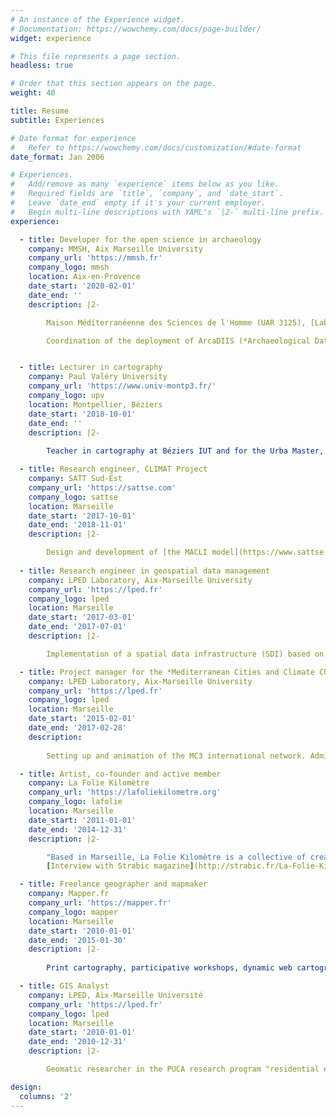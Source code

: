```yaml
---
# An instance of the Experience widget.
# Documentation: https://wowchemy.com/docs/page-builder/
widget: experience

# This file represents a page section.
headless: true

# Order that this section appears on the page.
weight: 40

title: Resume
subtitle: Experiences

# Date format for experience
#   Refer to https://wowchemy.com/docs/customization/#date-format
date_format: Jan 2006

# Experiences.
#   Add/remove as many `experience` items below as you like.
#   Required fields are `title`, `company`, and `date_start`.
#   Leave `date_end` empty if it's your current employer.
#   Begin multi-line descriptions with YAML's `|2-` multi-line prefix.
experience:

  - title: Developer for the open science in archaeology
    company: MMSH, Aix Marseille University
    company_url: 'https://mmsh.fr'
    company_logo: mmsh
    location: Aix-en-Provence
    date_start: '2020-02-01'
    date_end: ''
    description: |2-

        Maison Méditerranéenne des Sciences de l'Homme (UAR 3125), [Laboratoire Méditerranéen de Préhistoire Europe Afrique (UMR 7269)](https://lampea.cnrs/fr), [Arkaia Institute](https://www.univ-amu.fr/fr/public/institut-archeologie-mediterraneenne-arkaia).  

        Coordination of the deployment of ArcaDIIS (*Archaeological Data Infrastructure for Interoperability and Sharing*),an editorial platform for the semantic valorisation of archaeological research data. Development of its public interface. Web development for various archaeological research projects. Participation in the work of the MMSH's Publishing Unit.


  - title: Lecturer in cartography
    company: Paul Valéry University
    company_url: 'https://www.univ-montp3.fr/'
    company_logo: upv
    location: Montpellier, Béziers
    date_start: '2018-10-01'
    date_end: ''
    description: |2- 
        
        Teacher in cartography at Béziers IUT and for the Urba Master, Paul Valéry University. Field surveys, data collection and manipulation, thematic cartography. Main tools: QGIS, MAGRIT, Inkscape, Scribus.

  - title: Research engineer, CLIMAT Project
    company: SATT Sud-Est
    company_url: 'https://sattse.com'
    company_logo: sattse
    location: Marseille
    date_start: '2017-10-01'
    date_end: '2018-11-01'
    description: |2-  

        Design and development of [the MACLI model](https://www.sattse.com/16262/) for the simulation of the urban heat island. Participation in the design and implementation of a campaign to measure the urban heat island in Marseille during a heat wave. Thanks to a partnership with the rectorat of Aix-Marseille, three copies of the model have circulated in several colleges and high schools during one year, accompanied by a dedicated educational program, contributing to raise awareness among young people to climate and ecological issues in urban areas.
        
  - title: Research engineer in geospatial data management
    company: LPED Laboratory, Aix-Marseille University
    company_url: 'https://lped.fr' 
    company_logo: lped
    location: Marseille
    date_start: '2017-03-01'
    date_end: '2017-07-01'
    description: |2-

        Implementation of a spatial data infrastructure (SDI) based on Geonode. Integration of data from the TRAMES axis and the Society-Environment Observatory.

  - title: Project manager for the *Mediterranean Cities and Climate Change* International Research Network
    company: LPED Laboratory, Aix-Marseille University
    company_url: 'https://lped.fr'
    company_logo: lped
    location: Marseille
    date_start: '2015-02-01'
    date_end: '2017-02-28'
    description: 
        
        Setting up and animation of the MC3 international network. Administrative management, design of a web tool for inventory and archiving of urban projects integrating climate concerns, organization of scientific and mediation events.

  - title: Artist, co-founder and active member
    company: La Folie Kilomètre
    company_url: 'https://lafoliekilometre.org'
    company_logo: lafolie
    location: Marseille
    date_start: '2011-01-01'
    date_end: '2014-12-31'
    description: |2-

        "Based in Marseille, La Folie Kilomètre is a collective of creation in public space founded in 2011. It brings together artists from the performing arts, visual arts and land planning. At the crossroads of these practices, we imagine expeditions, shows, walks and workshops. From sensitive cartography to sound creation, from visual installation to live painting, disciplines dialogue and their contours merge in a mixed language. Monumental or tiny, our interventions play with the different scales of places and various levels of reading."
        [Interview with Strabic magazine](http://strabic.fr/La-Folie-Kilometre) (March 2014)

  - title: Freelance geographer and mapmaker
    company: Mapper.fr
    company_url: 'https://mapper.fr'
    company_logo: mapper
    location: Marseille
    date_start: '2010-01-01'
    date_end: '2015-01-30'
    description: |2-
        
        Print cartography, participative workshops, dynamic web cartography, assistance to cultural and artistic projects with a territorial dimension, etc. Clients: Libération, ATTAC, Marseille-Provence 2013, MuCEM, Mairie de Marseille, Cité des Arts de la Rue, les Éditions Lignes, Wildproject, Radio Grenouille...

  - title: GIS Analyst
    company: LPED, Aix-Marseille Université
    company_url: 'https://lped.fr'
    company_logo: lped
    location: Marseille
    date_start: '2010-01-01'
    date_end: '2010-12-31'
    description: |2-

        Geomatic researcher in the PUCA research program "residential enclaves in Marseille" (LPED Laboratory). Design of the GIS and the field survey protocol, cartography, spatial analysis, coordination of field surveys.

design:
  columns: '2'
---
```

